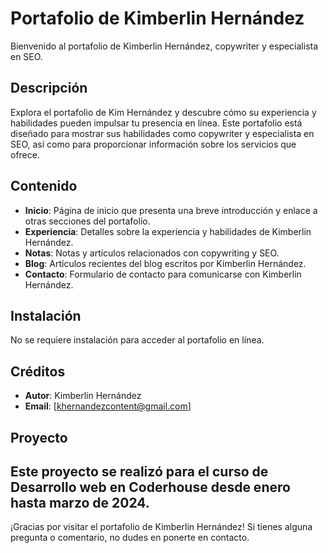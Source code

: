 # Portafolio de Kimberlin Hernández

Bienvenido al portafolio de Kimberlin Hernández, copywriter y especialista en SEO.

## Descripción

Explora el portafolio de Kim Hernández y descubre cómo su experiencia y habilidades pueden impulsar tu presencia en línea. Este portafolio está diseñado para mostrar sus habilidades como copywriter y especialista en SEO, así como para proporcionar información sobre los servicios que ofrece.

## Contenido

- **Inicio**: Página de inicio que presenta una breve introducción y enlace a otras secciones del portafolio.
- **Experiencia**: Detalles sobre la experiencia y habilidades de Kimberlin Hernández.
- **Notas**: Notas y artículos relacionados con copywriting y SEO.
- **Blog**: Artículos recientes del blog escritos por Kimberlin Hernández.
- **Contacto**: Formulario de contacto para comunicarse con Kimberlin Hernández.

## Instalación

No se requiere instalación para acceder al portafolio en línea. 

## Créditos

- **Autor**: Kimberlin Hernández
- **Email**: [khernandezcontent@gmail.com]

## Proyecto

Este proyecto se realizó para el curso de Desarrollo web en Coderhouse desde enero hasta marzo de 2024.
---

¡Gracias por visitar el portafolio de Kimberlin Hernández! Si tienes alguna pregunta o comentario, no dudes en ponerte en contacto.
